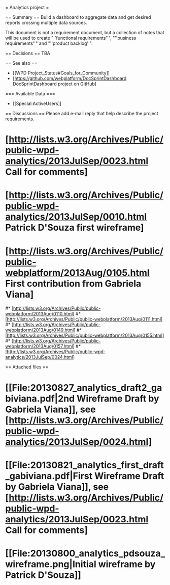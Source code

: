 = Analytics project =

== Summary ==
Build a dashboard to aggregate data and get desired reports crossing multiple data sources.

This document is not a requirement document, but a collection of notes that will be used to create  "''functional requirements''", "''business requirements''" and "''product backlog''".

== Decisions ==
TBA

== See also ==
* [[WPD:Project_Status#Goals_for_Community]]
* [https://github.com/webplatform/DocSprintDashboard DocSprintDashboard project on GitHub]

=== Available Data ===
* [[Special:ActiveUsers]]

== Discussions ==
Please add e-mail reply that help describe the project requirements.

# [http://lists.w3.org/Archives/Public/public-wpd-analytics/2013JulSep/0023.html Call for comments]
# [http://lists.w3.org/Archives/Public/public-wpd-analytics/2013JulSep/0010.html Patrick D'Souza first wireframe]
# [http://lists.w3.org/Archives/Public/public-webplatform/2013Aug/0105.html First contribution from Gabriela Viana]
#* [http://lists.w3.org/Archives/Public/public-webplatform/2013Aug/0110.html]
#* [http://lists.w3.org/Archives/Public/public-webplatform/2013Aug/0111.html]
#* [http://lists.w3.org/Archives/Public/public-webplatform/2013Aug/0149.html]
#* [http://lists.w3.org/Archives/Public/public-webplatform/2013Aug/0155.html]
#* [http://lists.w3.org/Archives/Public/public-webplatform/2013Aug/0157.html]
#* [http://lists.w3.org/Archives/Public/public-wpd-analytics/2013JulSep/0024.html]

== Attached files ==
# [[File:20130827_analytics_draft2_gabiviana.pdf|2nd Wireframe Draft by Gabriela Viana]], see [http://lists.w3.org/Archives/Public/public-wpd-analytics/2013JulSep/0024.html]
# [[File:20130821_analytics_first_draft_gabiviana.pdf|First Wireframe Draft by Gabriela Viana]], see [http://lists.w3.org/Archives/Public/public-wpd-analytics/2013JulSep/0023.html Call for comments]
# [[File:20130800_analytics_pdsouza_wireframe.png|Initial wireframe by Patrick D'Souza]]